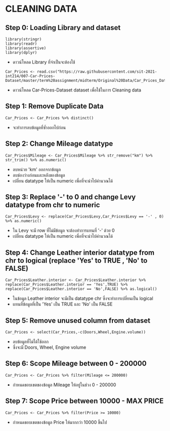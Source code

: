 # CLEANING DATA
## Step 0: Loading Library and dataset
```
library(stringr)
library(readr)
library(assertive)
library(dplyr)
```
- ดาวน์โหลด Library ที่จำเป็นจะต้องใช้
```
Car_Prices <- read.csv("https://raw.githubusercontent.com/sit-2021-int214/007-Car-Prices-Dataset/master/term%20assignment/midterm/Original%20Data/Car_Prices_Dataset_Original.csv")
```
- ดาวน์โหลด Car-Prices-Dataset dataset เพื่อใช้ในการ Cleaning data
## Step 1: Remove Duplicate Data
```
Car_Prices <- Car_Prices %>% distinct()
```
- จะทำการลบข้อมูลที่ซ้ำออกไปก่อน 
## Step 2: Change Mileage datatype
```
Car_Prices$Mileage <- Car_Prices$Mileage %>% str_remove("km") %>% str_trim() %>% as.numeric()
```
-  ลบหน่วย 'km' ออกจากข้อมูล
-  ลบช่องว่างก่อนและหลังของข้อมูล
-  เปลี่ยน datatype ให้เป็น numeric เพื่อที่จะนำไปคำนวณได้
## Step 3: Replace '-' to 0 and change Levy datatype from chr to numeric
```
Car_Prices$Levy <- replace(Car_Prices$Levy,Car_Prices$Levy == '-' , 0) %>% as.numeric()
```
- ใน Levy จะมี row ที่ไม่มีข้อมูล จะต้องทำการแทนที่ '-' ด้วย 0
- เปลี่ยน datatype ให้เป็น numeric เพื่อที่จะนำไปคำนวณได้
## Step 4: Change Leather interior datatype from chr to logical (replace 'Yes' to TRUE , 'No' to FALSE)
```
Car_Prices$Leather.interior <- Car_Prices$Leather.interior %>% replace(Car_Prices$Leather.interior == 'Yes',TRUE) %>% 
replace(Car_Prices$Leather.interior == 'No',FALSE) %>% as.logical()
```
- ในข้อมูล Leather interior จะมีเป็น datatype chr ซึ่งจะทำการเปลี่ยนเป็น logical
- แทนที่ข้อมูลที่เป็น 'Yes' เป็น TRUE และ 'No' เป็น FALSE
## Step 5: Remove unused column from dataset
```
Car_Prices <- select(Car_Prices,-c(Doors,Wheel,Engine.volume))
```
- ลบข้อมูลที่ไม่ได้ใช้ออก
- ซึ่งจะมี Doors, Wheel, Engine volume
## Step 6: Scope Mileage between 0 - 200000
```
Car_Prices <- Car_Prices %>% filter(Mileage <= 200000)
```
- กำหนดขอบเขตของข้อมูล Mileage ให้อยู่ในช่วง 0 - 200000
## Step 7: Scope Price between 10000 - MAX PRICE
```
Car_Prices <- Car_Prices %>% filter(Price >= 10000)
```
- กำหนดขอบเขตของข้อมูล Price ให้มากกว่า 10000 ขึ้นไป
